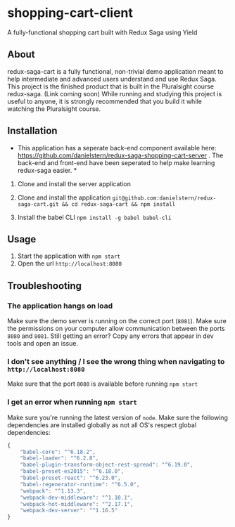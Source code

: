 # shopping-cart-client
A fully-functional shopping cart built with Redux Saga using Yield

## About
redux-saga-cart is a fully functional, non-trivial demo application meant to help intermediate and advanced users understand and use Redux Saga.
This project is the finished product that is built in the Pluralsight course redux-saga. (Link coming soon)
While running and studying this project is useful to anyone, it is strongly recommended that you build it while watching the Pluralsight course.

## Installation
* This application has a seperate back-end component available here: https://github.com/danielstern/redux-saga-shopping-cart-server . The back-end and front-end have been seperated to help make learning redux-saga easier. *
1. Clone and install the server application

2. Clone and install the application
`git@github.com:danielstern/redux-saga-cart.git && cd redux-saga-cart && npm install`

3. Install the babel CLI
`npm install -g babel babel-cli`

## Usage
1. Start the application with `npm start`
2. Open the url `http://localhost:8080`

## Troubleshooting
### The application hangs on load
Make sure the demo server is running on the correct port (`8081`). Make sure the permissions on your computer allow communication between the ports `8080` and `8081`. 
Still getting an error? Copy any errors that appear in dev tools and open an issue.

### I don't see anything / I see the wrong thing when navigating to `http://localhost:8080`
Make sure that the port `8080` is available before running `npm start`

### I get an error when running `npm start`
Make sure you're running the latest version of `node`. Make sure the following dependencies are installed globally as not all OS's respect global dependencies:
```javascript
{
    "babel-core": "^6.18.2",
    "babel-loader": "^6.2.8",
    "babel-plugin-transform-object-rest-spread": "^6.19.0",
    "babel-preset-es2015": "^6.18.0",
    "babel-preset-react": "^6.23.0",
    "babel-regenerator-runtime": "^6.5.0",
    "webpack": "^1.13.3",
    "webpack-dev-middleware": "^1.10.1",
    "webpack-hot-middleware": "^2.17.1",
    "webpack-dev-server": "^1.16.5"
}
```

